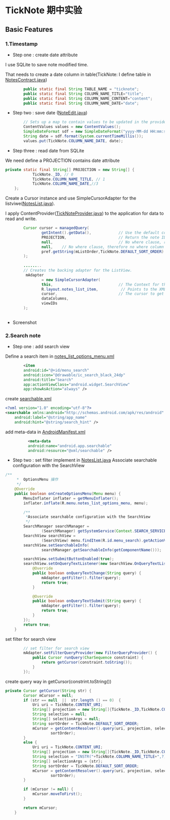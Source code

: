 # TickNote 期中实验
## Basic Features
### 1.Timestamp
* Step one : create date attribute

I use SQLite to save note modified time. 

That needs to create a date column in table(TickNote: I define table in [NotesContract.java](https://github.com/FreedomHappy/AndroidDevelop/blob/master/TickNote/app/src/main/java/com/example/ticknote/NotesContract.java))

```java
        public static final String TABLE_NAME = "ticknote";
        public static final String COLUMN_NAME_TITLE="title";
        public static final String COLUMN_NAME_CONTENT="content";
        public static final String COLUMN_NAME_DATE="date";
```

* Step two : save date ([NoteEdit.java](https://github.com/FreedomHappy/AndroidDevelop/blob/master/TickNote/app/src/main/java/com/example/ticknote/NoteEdit.java))

```java
        // Sets up a map to contain values to be updated in the provider.
        ContentValues values = new ContentValues();
        SimpleDateFormat sdf = new SimpleDateFormat("yyyy-MM-dd HH:mm:ss");
        String date = sdf.format(System.currentTimeMillis());
        values.put(TickNote.COLUMN_NAME_DATE, date);
```

* Step three : read date from SQLite

We need define a PROJECTION contains date attribute

``` java
private static final String[] PROJECTION = new String[] {
            TickNote._ID, // 0
            TickNote.COLUMN_NAME_TITLE, // 1
            TickNote.COLUMN_NAME_DATE,//3
    };
```
Create a Cursor instance and use SimpleCursorAdapter for the listviwe([NotesList.java](https://github.com/FreedomHappy/AndroidDevelop/blob/master/TickNote/app/src/main/java/com/example/ticknote/NotesList.java)).

I apply ContentProvider([TickNoteProvider.java](https://github.com/FreedomHappy/AndroidDevelop/blob/master/TickNote/app/src/main/java/com/example/ticknote/TickNoteProvider.java))
to the application for data to read and write. 

``` java
        Cursor cursor = managedQuery(
                getIntent().getData(),            // Use the default content URI for the provider.
                PROJECTION,                       // Return the note ID and title for each note.
                null,                             // No where clause, return all records.
                null,    // No where clause, therefore no where column values.
                pref.getString(mListOrder,TickNote.DEFAULT_SORT_ORDER) // Use the default sort order.
        );
        
        ........
        // Creates the backing adapter for the ListView.
         mAdapter
                = new SimpleCursorAdapter(
                this,                             // The Context for the ListView
                R.layout.notes_list_item,          // Points to the XML for a list item
                cursor,                           // The cursor to get items from
                dataColumns,
                viewIDs
        );      
        
```
* Screenshot
### 2.Search note 
* Step one : add search view

Define a search item in [notes_list_options_menu.xml](https://github.com/FreedomHappy/AndroidDevelop/blob/master/TickNote/app/src/main/res/menu/notes_list_options_menu.xml)

```xml
        <item
        android:id="@+id/menu_search"
        android:icon="@drawable/ic_search_black_24dp"
        android:title="Search"
        app:actionViewClass="android.widget.SearchView"
        app:showAsAction="always" />
```

create [searchable.xml](https://github.com/FreedomHappy/AndroidDevelop/blob/master/TickNote/app/src/main/res/xml/searchable.xml)

```xml
<?xml version="1.0" encoding="utf-8"?>
<searchable xmlns:android="http://schemas.android.com/apk/res/android"
    android:label="@string/app_name"
    android:hint="@string/search_hint" />
```
add meta-data in [AndroidManifest.xml](https://github.com/FreedomHappy/AndroidDevelop/blob/master/TickNote/app/src/main/AndroidManifest.xml)

```xml
          <meta-data
          android:name="android.app.searchable"
          android:resource="@xml/searchable" />
```

* Step two : set filter
implement in [NotesList.java](https://github.com/FreedomHappy/AndroidDevelop/blob/master/TickNote/app/src/main/java/com/example/ticknote/NotesList.java)
Associate  searchable configuration with the SearchView
```java
/**
     *  OptionsMenu 操作
     */
    @Override
    public boolean onCreateOptionsMenu(Menu menu) {
        MenuInflater inflater = getMenuInflater();
        inflater.inflate(R.menu.notes_list_options_menu, menu);

        /**
         *Associate searchable configuration with the SearchView
         */
        SearchManager searchManager =
                (SearchManager) getSystemService(Context.SEARCH_SERVICE);
        SearchView searchView =
                (SearchView) menu.findItem(R.id.menu_search).getActionView();
        searchView.setSearchableInfo(
                searchManager.getSearchableInfo(getComponentName()));

        searchView.setSubmitButtonEnabled(true);
        searchView.setOnQueryTextListener(new SearchView.OnQueryTextListener(){
            @Override
            public boolean onQueryTextChange(String query) {
                mAdapter.getFilter().filter(query);
                return true;
            }

            @Override
            public boolean onQueryTextSubmit(String query) {
                mAdapter.getFilter().filter(query);
                return true;
            }
        });
        return true;
    }
```

set filter for search view
```java
        // set filter for search view
        mAdapter.setFilterQueryProvider(new FilterQueryProvider() {
            public Cursor runQuery(CharSequence constraint) {
                return getCursor(constraint.toString());
            }
        });
```
create query way in getCursor(constrint.toString())
```java
private Cursor getCursor(String str) {
        Cursor mCursor = null;
        if (str == null  ||  str.length () == 0)  {
            Uri uri = TickNote.CONTENT_URI;
            String[] projection = new String[]{TickNote._ID,TickNote.COLUMN_NAME_TITLE,TickNote.COLUMN_NAME_DATE};
            String selection = null;
            String[] selectionArgs = null;
            String sortOrder = TickNote.DEFAULT_SORT_ORDER;
            mCursor = getContentResolver().query(uri, projection, selection, selectionArgs,
                    sortOrder);
        }
        else {
            Uri uri = TickNote.CONTENT_URI;
            String[] projection = new String[]{TickNote._ID,TickNote.COLUMN_NAME_TITLE,TickNote.COLUMN_NAME_DATE};
            String selection = "INSTR("+TickNote.COLUMN_NAME_TITLE+",?)>0";
            String[] selectionArgs = {str};
            String sortOrder = TickNote.DEFAULT_SORT_ORDER;
            mCursor = getContentResolver().query(uri, projection, selection, selectionArgs,
                    sortOrder);
        }

        if (mCursor != null) {
            mCursor.moveToFirst();
        }

        return mCursor;
    }
```

